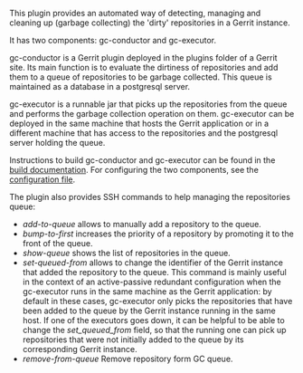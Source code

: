 This plugin provides an automated way of detecting, managing and cleaning up
(garbage collecting) the 'dirty' repositories in a Gerrit instance.

It has two components: gc-conductor and gc-executor.

gc-conductor is a Gerrit plugin deployed in the plugins folder of a Gerrit site.
Its main function is to evaluate the dirtiness of repositories and add them to a
queue of repositories to be garbage collected. This queue is maintained as a
database in a postgresql server.

gc-executor is a runnable jar that picks up the repositories from the queue and
performs the garbage collection operation on them. gc-executor can be deployed
in the same machine that hosts the Gerrit application or in a different machine
that has access to the repositories and the postgresql server holding the queue.

Instructions to build gc-conductor and gc-executor can be found in the
[build documentation][build]. For configuring the two components, see the
[configuration file][config].

The plugin also provides SSH commands to help managing the repositories queue:

* _add-to-queue_ allows to manually add a repository to the queue.
* _bump-to-first_ increases the priority of a repository by promoting it to the
   front of the queue.
* _show-queue_ shows the list of repositories in the queue.
* _set-queued-from_ allows to change the identifier of the Gerrit instance that
  added the repository to the queue. This command is mainly useful in the context
  of an active-passive redundant configuration when the gc-executor runs in the
  same machine as the Gerrit application: by default in these cases, gc-executor
  only picks the repositories that have been added to the queue by the Gerrit
  instance running in the same host. If one of the executors goes down, it can be
  helpful to be able to change the _set_queued_from_ field, so that the running
  one can pick up repositories that were not initially added to the queue by its
  corresponding Gerrit instance.
* _remove-from-queue_ Remove repository form GC queue.

[build]: build.html
[config]: config.html
